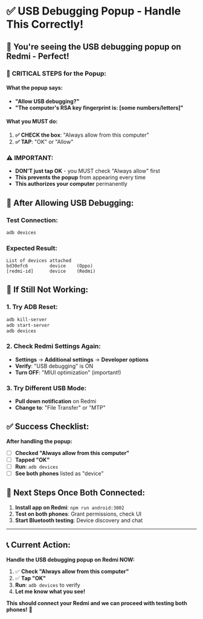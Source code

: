 # ✅ **USB Debugging Popup - Handle This Correctly!**

## 📱 **You're seeing the USB debugging popup on Redmi - Perfect!**

### 🚨 **CRITICAL STEPS for the Popup:**

#### **What the popup says:**
- **"Allow USB debugging?"**
- **"The computer's RSA key fingerprint is: [some numbers/letters]"**

#### **What you MUST do:**
1. **✅ CHECK the box**: "Always allow from this computer"
2. **✅ TAP**: "OK" or "Allow"

### ⚠️ **IMPORTANT:**
- **DON'T just tap OK** - you MUST check "Always allow" first
- **This prevents the popup** from appearing every time
- **This authorizes your computer** permanently

## 🧪 **After Allowing USB Debugging:**

### **Test Connection:**
```bash
adb devices
```

### **Expected Result:**
```
List of devices attached
bd30efc6        device    (Oppo)
[redmi-id]      device    (Redmi)
```

## 🔄 **If Still Not Working:**

### **1. Try ADB Reset:**
```bash
adb kill-server
adb start-server
adb devices
```

### **2. Check Redmi Settings Again:**
- **Settings** → **Additional settings** → **Developer options**
- **Verify**: "USB debugging" is ON
- **Turn OFF**: "MIUI optimization" (important!)

### **3. Try Different USB Mode:**
- **Pull down notification** on Redmi
- **Change to**: "File Transfer" or "MTP"

## ✅ **Success Checklist:**

**After handling the popup:**
- [ ] **Checked "Always allow from this computer"**
- [ ] **Tapped "OK"**
- [ ] **Run**: `adb devices`
- [ ] **See both phones** listed as "device"

## 🎯 **Next Steps Once Both Connected:**

1. **Install app on Redmi**: `npm run android:3002`
2. **Test on both phones**: Grant permissions, check UI
3. **Start Bluetooth testing**: Device discovery and chat

---

## 📞 **Current Action:**

**Handle the USB debugging popup on Redmi NOW:**
1. ✅ **Check "Always allow from this computer"**
2. ✅ **Tap "OK"**
3. **Run**: `adb devices` to verify
4. **Let me know what you see!**

**This should connect your Redmi and we can proceed with testing both phones!** 📱
